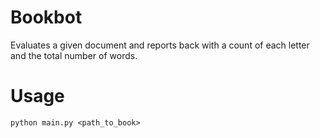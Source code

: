 # Bookbot
Evaluates a given document and reports back with a count of each letter and the total number of words.
# Usage
`python main.py <path_to_book>`
